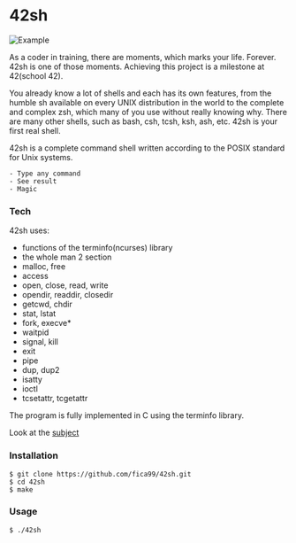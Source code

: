 # 42sh

![Example](https://i.ibb.co/Jt3g7R8/Screen-Shot-2020-11-13-at-2-46-08-PM.png)

As a coder in training, there are moments, which marks your life. Forever. 42sh is one of those moments. Achieving this project is a milestone at 42(school 42).

You already know a lot of shells and each has its own features, from the humble sh available on every UNIX distribution in the world to the complete and complex zsh, which many of you use without really knowing why. There are many other shells, such as bash, csh, tcsh, ksh, ash, etc. 42sh is your first real shell.

42sh is a complete command shell written according to the POSIX standard for Unix systems.

    - Type any command
    - See result
    - Magic

### Tech

42sh uses:
* functions of the terminfo(ncurses) library
* the whole man 2 section
* malloc, free
* access
* open, close, read, write
* opendir, readdir, closedir
* getcwd, chdir
* stat, lstat
* fork, execve*
* waitpid
* signal, kill
* exit
* pipe
* dup, dup2
* isatty
* ioctl
* tcsetattr, tcgetattr

The program is fully implemented in C using the terminfo library.

Look at the [subject](https://cdn.intra.42.fr/pdf/pdf/2362/42sh.en.pdf)

### Installation

```
$ git clone https://github.com/fica99/42sh.git
$ cd 42sh
$ make
```

### Usage

```
$ ./42sh
```
